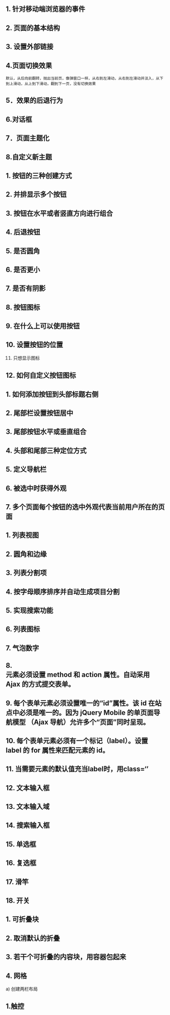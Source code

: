 ## 1.	针对移动端浏览器的事件
## 2.	页面的基本结构
## 3.	设置外部链接
## 4.页面切换效果
	默认，从后向前翻转，抛出当前页，像弹窗口一样，从右到左滑动，从右到左滑动并淡入，从下到上滑动，从上到下滑动，翻到下一页，没有切换效果
## 5．效果的后退行为
## 6.对话框
## 7．页面主题化
## 8.自定义新主题

## 1.	按钮的三种创建方式
## 2.	并排显示多个按钮
## 3.	按钮在水平或者竖直方向进行组合
## 4.	后退按钮
## 5.	是否圆角
## 6.	是否更小
## 7.	是否有阴影
## 8.	按钮图标
## 9.	在什么上可以使用按钮
## 10.	设置按钮的位置
11.	只想显示图标
## 12.	如何自定义按钮图标


## 1.	如何添加按钮到头部标题右侧
## 2.	尾部栏设置按钮居中
## 3.	尾部按钮水平或垂直组合
## 4.	头部和尾部三种定位方式
## 5.	定义导航栏
## 6.	被选中时获得外观
## 7.	多个页面每个按钮的选中外观代表当前用户所在的页面



## 1.	列表视图
## 2.	圆角和边缘
## 3.	列表分割项
## 4.	按字母顺序排序并自动生成项目分割
## 5.	实现搜索功能
## 6.	列表图标
## 7.	气泡数字
## 8.	<form> 元素必须设置 method 和 action 属性。自动采用 Ajax 的方式提交表单。
## 9.	每个表单元素必须设置唯一的“id”属性。该 id 在站点中必须是唯一的。因为 jQuery Mobile 的单页面导航模型 （Ajax 导航）允许多个“页面”同时呈现。
## 10.	每个表单元素必须有一个标记（label）。设置 label 的 for 属性来匹配元素的 id。
## 11.	当需要元素的默认值充当label时，用class=‘’
## 12.	文本输入框
## 13.	文本输入域
## 14.	搜索输入框
## 15.	单选框
## 16.	复选框
## 17.	滑竿
## 18.	开关


## 1.	可折叠块
## 2.	取消默认的折叠
## 3.	若干个可折叠的内容块，用容器包起来
## 4.	网格
a)	创建两栏布局



## 1.触控
